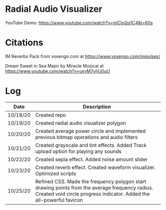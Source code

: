 # Radial Audio Visualizer

YouTube Demo: https://www.youtube.com/watch?v=inICloQq1C4&t=60s

# Citations

IM Reverbs Pack from voxengo.com at https://www.voxengo.com/impulses/

Dream Sweet in Sea Major by Miracle Musical at https://www.youtube.com/watch?v=uxyM7vhU0uU

# Log

|   Date   | Description                                                                                                                                                            |
|:--------:|------------------------------------------------------------------------------------------------------------------------------------------------------------------------|
| 10/18/20 | Created repo                                                                                                                                                           |
| 10/19/20 | Created radial audio visualizer polygon                                                                                                                                |
| 10/20/20 | Created average power circle and implemented previous bitmap operations and audio filters                                                                              |
| 10/21/20 | Created grayscale and tint effects. Added Track upload option for playing any sounds                                                                                   |
| 10/22/20 | Created sepia effect. Added noise amount slider                                                                                                                        |
| 10/23/20 | Created reverb effect. Created waveform visualizer. Optimized scripts                                                                                                  |
| 10/25/20 | Refined CSS. Made the frequency polygon start drawing points from the average frequency radius. Created void circle progress indicator. Added the all-powerful favicon |
